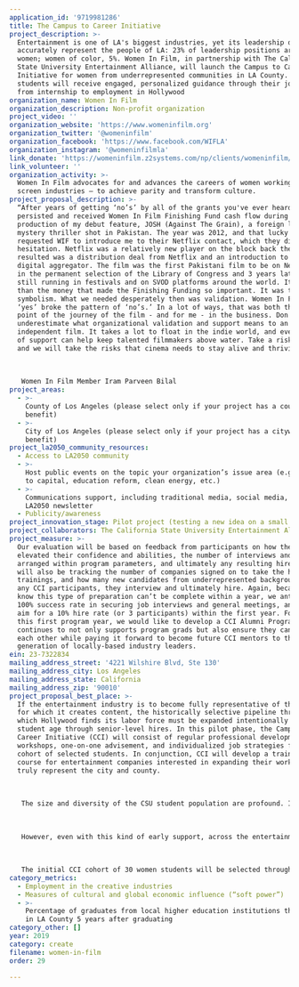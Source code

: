 ```yaml
---
application_id: '9719981286'
title: The Campus to Career Initiative
project_description: >-
  Entertainment is one of LA's biggest industries, yet its leadership does not
  accurately represent the people of LA: 23% of leadership positions are held by
  women; women of color, 5%. Women In Film, in partnership with The California
  State University Entertainment Alliance, will launch the Campus to Career
  Initiative for women from underrepresented communities in LA County. These
  students will receive engaged, personalized guidance through their journeys
  from internship to employment in Hollywood
organization_name: Women In Film
organization_description: Non-profit organization
project_video: ''
organization_website: 'https://www.womeninfilm.org'
organization_twitter: '@womeninfilm'
organization_facebook: 'https://www.facebook.com/WIFLA'
organization_instagram: '@womeninfilmla'
link_donate: 'https://womeninfilm.z2systems.com/np/clients/womeninfilm/donation.jsp'
link_volunteer: ''
organization_activity: >-
  Women In Film advocates for and advances the careers of women working in the
  screen industries — to achieve parity and transform culture.
project_proposal_description: >-
  “After years of getting ‘no’s’ by all of the grants you've ever heard of, we
  persisted and received Women In Film Finishing Fund cash flow during the post
  production of my debut feature, JOSH (Against The Grain), a foreign language
  mystery thriller shot in Pakistan. The year was 2012, and that lucky year, I
  requested WIF to introduce me to their Netflix contact, which they did without
  hesitation. Netflix was a relatively new player on the block back then. What
  resulted was a distribution deal from Netflix and an introduction to a bigger
  digital aggregator. The film was the first Pakistani film to be on Netflix, be
  in the permanent selection of the Library of Congress and 3 years later, it is
  still running in festivals and on SVOD platforms around the world. It was more
  than the money that made the Finishing Funding so important. It was the
  symbolism. What we needed desperately then was validation. Women In Film’s
  ‘yes’ broke the pattern of ‘no’s.’ In a lot of ways, that was both the tipping
  point of the journey of the film - and for me - in the business. Don't ever
  underestimate what organizational validation and support means to an
  independent film. It takes a lot to float in the indie world, and every chance
  of support can help keep talented filmmakers above water. Take a risk on us
  and we will take the risks that cinema needs to stay alive and thriving."
   
   
   
   Women In Film Member Iram Parveen Bilal
project_areas:
  - >-
    County of Los Angeles (please select only if your project has a countywide
    benefit)
  - >-
    City of Los Angeles (please select only if your project has a citywide
    benefit)
project_la2050_community_resources:
  - Access to LA2050 community
  - >-
    Host public events on the topic your organization’s issue area (e.g. access
    to capital, education reform, clean energy, etc.) 
  - >-
    Communications support, including traditional media, social media, and
    LA2050 newsletter
  - Publicity/awareness
project_innovation_stage: Pilot project (testing a new idea on a small scale to prove feasibility)
project_collaborators: The California State University Entertainment Alliance
project_measure: >-
  Our evaluation will be based on feedback from participants on how the program
  elevated their confidence and abilities, the number of interviews and meetings
  arranged within program parameters, and ultimately any resulting hires. We
  will also be tracking the number of companies signed on to take the hiring
  trainings, and how many new candidates from underrepresented backgrounds, and
  any CCI participants, they interview and ultimately hire. Again, because we
  know this type of preparation can’t be complete within a year, we anticipate a
  100% success rate in securing job interviews and general meetings, and would
  aim for a 10% hire rate (or 3 participants) within the first year. Following
  this first program year, we would like to develop a CCI Alumni Program that
  continues to not only supports program grads but also ensure they can support
  each other while paying it forward to become future CCI mentors to the next
  generation of locally-based industry leaders.
ein: 23-7322834
mailing_address_street: '4221 Wilshire Blvd, Ste 130'
mailing_address_city: Los Angeles
mailing_address_state: California
mailing_address_zip: '90010'
project_proposal_best_place: >-
  If the entertainment industry is to become fully representative of the world
  for which it creates content, the historically selective pipeline through
  which Hollywood finds its labor force must be expanded intentionally from
  student age through senior-level hires. In this pilot phase, the Campus to
  Career Initiative (CCI) will consist of regular professional development
  workshops, one-on-one advisement, and individualized job strategies for a
  cohort of selected students. In conjunction, CCI will develop a training
  course for entertainment companies interested in expanding their workforces to
  truly represent the city and county. 
   
   
   
   The size and diversity of the CSU student population are profound. In 2017, 484,297 students attended 23 campuses across the State with 127,366 of them in Los Angeles County. 21 of 23 CSU campuses are Hispanic Serving Institutions (HSIs) with at least a 25% Latinx student enrollment. CSU students largely come from California and mostly remain in the state after graduation, applying the skills and knowledge they have learned to help California’s economy thrive. Nearly 13,000 Cal State students are annually working towards entertainment arts and media focused degrees.
   
    
   
   However, even with this kind of early support, across the entertainment industry and ascending its chains of command, women of color remain underrepresented in all positions, especially positions of power. According to 2017 US Census Data, the City of Los Angeles is 50% women, and 72% communities of color. And in a telling example of the LA student population, CSULA is comprised of 58% women students and 94% students of color. In the 2019 report, “Inclusion in the Director’s Chair” by USC Annenberg’s Inclusion Initiative, data show that at the executive levels of the six largest entertainment companies, women make up only 23% of leadership (across C-suite, boards, and executive film teams) and women of color, 5%. 
   
   
   
   The initial CCI cohort of 30 women students will be selected through The CSUEA’s internship program and have a demonstrated interest in an executive career path. CCI will begin its curriculum design process in the early Fall of 2019 for both the workshops for students and trainings for companies. Student workshops will include basic skill building such as resumes and interviewing for entertainment, but also issues prioritized by WIF such as understanding gender bias and confidence building. Participant applications will open in late Fall, with the aim of selecting participants for the beginning of Spring semester 2020. The program for students will formally take place over one year. By the end of one year, participants will be equipped with a deep skill set to help them excel at interviews and internships, and will have had opportunities to put these skill set to use. Company trainings will be planned for a 2020 start as well, informed and partially delivered by CCI student participants, and delivered to companies partnering with The CSUEA.
category_metrics:
  - Employment in the creative industries
  - Measures of cultural and global economic influence (“soft power”)
  - >-
    Percentage of graduates from local higher education institutions that remain
    in LA County 5 years after graduating
category_other: []
year: 2019
category: create
filename: women-in-film
order: 29

---
```

